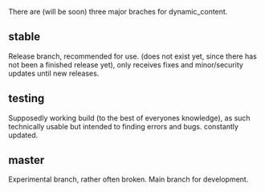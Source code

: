 There are (will be soon) three major braches for dynamic_content.

## stable
Release branch, recommended for use. (does not exist yet, since there has not been a finished release yet), only receives fixes and minor/security updates until new releases.

## testing
Supposedly working build (to the best of everyones knowledge), as such technically usable but intended to finding errors and bugs.  constantly updated.

## master
Experimental branch, rather often broken. Main branch for development.
